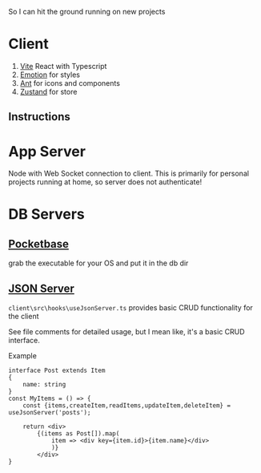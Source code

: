 So I can hit the ground running on new projects

# Client

1. [Vite](https://vitejs.dev/) React with Typescript
2. [Emotion](https://emotion.sh/docs/introduction) for styles
3. [Ant](https://ant.design/components/overview) for icons and components
4. [Zustand](https://github.com/pmndrs/zustand) for store

## Instructions

# App Server

Node with Web Socket connection to client. This is primarily for personal projects running at home, so server does not authenticate!

# DB Servers

## [Pocketbase](https://pocketbase.io/)

grab the executable for your OS and put it in the db dir

## [JSON Server](https://github.com/typicode/json-server)

`client\src\hooks\useJsonServer.ts` provides basic CRUD functionality for the client

See file comments for detailed usage, but I mean like, it's a basic CRUD interface.

Example

```
interface Post extends Item
{
    name: string
}
const MyItems = () => {
    const {items,createItem,readItems,updateItem,deleteItem} = useJsonServer('posts');

    return <div>
        {(items as Post[]).map(
            item => <div key={item.id}>{item.name}</div>
            )}
        </div>
}
```
